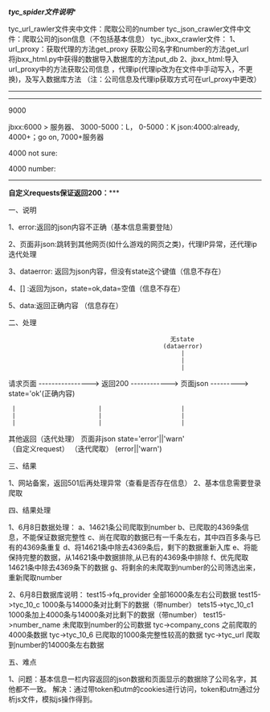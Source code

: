 


***********************************************tyc_spider文件说明************************************************

tyc_url_rawler文件夹中文件：爬取公司的number
tyc_json_crawler文件中文件：爬取公司的json信息（不包括基本信息）
tyc_jbxx_crawler文件：
	1、url_proxy：获取代理的方法get_proxy
				  获取公司名字和number的方法get_url	
				  将jbxx_html.py中获得的数据导入数据库的方法put_db
	2、jbxx_html:导入url_proxy中的方法获取公司信息 ，代理ip(代理ip改为在文件中手动写入，不更换)，及写入数据库方法
				 （注：公司信息及代理ip获取方式可在url_proxy中更改）
				 
*****************************************************************************************************************

***********************************************
9000

jbxx:6000 > 服务器、  3000-5000：L， 0-5000：K
json:4000:already, 4000+；go on, 7000+服务器

4000
not sure:

4000
number:

************************************************




******************自定义requests保证返回200：*********************

一、说明

1、error:返回的json内容不正确（基本信息需要登陆）

2、页面非json:跳转到其他网页(如什么游戏的网页之类)，代理IP异常，还代理ip迭代处理

3、dataerror: 返回为json内容，但没有state这个键值（信息不存在）

4、[] :返回为json，state=ok,data=空值（信息不存在）      
                                                  
5、data:返回正确内容 （信息存在）




二、处理

                                                 无state  
                                               (dataerror)
                                                    |
                                                    |
													|
							
请求页面 ----------------> 返回200 ------------> 页面json ---------> state='ok'(正确内容)

     |			     		 |                      |
     |                       |                      |
     |                       |                      |

其他返回（迭代处理）     页面非json            state='error'||'warn'    
（自定义request）        （迭代爬取）             (error||'warn')


三、结果

1、网站备案，返回501后再处理异常（查看是否存在信息）
2、基本信息需要登录爬取


四、结果处理

1、6月8日数据处理：
	a、14621条公司爬取到number
	b、已爬取的4369条信息，不能保证数据完整性
	c、尚在爬取的数据已有一千条左右，其中四百多条与已有的4369条重复
	d、将14621条中除去4369条后，剩下的数据重新入库
	e、将能保持完整的数据，从14621条中数据排除,从已有的4369条中排除
	f、优先爬取14621条中除去4369条下的数据
	g、将剩余的未爬取到number的公司筛选出来，重新爬取number
	
	
2、6月8日数据库说明：
	test15->fq_provider      全部16000条左右公司数据
	test15->tyc_10_c         1000条与14000条对比剩下的数据（带number）
	tets15->tyc_10_c1        1000条加上4000条与14000条对比剩下的数据（带number）
	test15->number_name      未爬取到number的公司数据
	tyc->company_cons	     之前爬取的4000条数据
	tyc->tyc_10_6            已爬取的1000条完整性较高的数据
	tyc->tyc_url             爬取到number的14000条左右数据
	
五、难点

1、问题：基本信息一栏内容返回的json数据和页面显示的数据除了公司名字，其他都不一致。
   解决：通过带token和utm的cookies进行访问，token和utm通过分析js文件，模拟js操作得到。
    